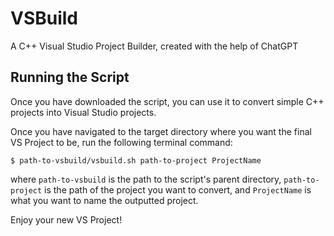 # VSBuild
A C++ Visual Studio Project Builder, created with the help of ChatGPT

## Running the Script
Once you have downloaded the script, you can use it to convert simple C++ projects into Visual Studio projects.

Once you have navigated to the target directory where you want the final VS Project to be, run the following terminal command:

```$ path-to-vsbuild/vsbuild.sh path-to-project ProjectName```

where `path-to-vsbuild` is the path to the script's parent directory, `path-to-project` is the path of the project you want to convert, and `ProjectName` is what you want to name the outputted project.

Enjoy your new VS Project!
